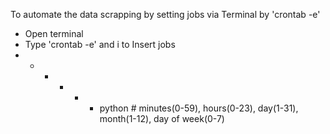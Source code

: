 To automate the data scrapping by setting jobs via Terminal by 'crontab -e'
- Open terminal
- Type 'crontab -e' and i to Insert jobs
- * * * * * python <location of the py file> # minutes(0-59), hours(0-23), day(1-31), month(1-12), day of week(0-7)
